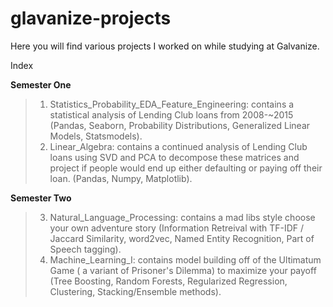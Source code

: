 # glavanize-projects
Here you will find various projects I worked on while studying at Galvanize.

Index

**Semester One**

> 1) Statistics_Probability_EDA_Feature_Engineering: contains a statistical analysis of Lending Club loans from 2008-~2015 (Pandas, Seaborn, Probability Distributions, Generalized Linear Models, Statsmodels). 
> 2) Linear_Algebra: contains a continued analysis of Lending Club loans using SVD and PCA to decompose these matrices and project if people would end up either defaulting or paying off their loan. (Pandas, Numpy, Matplotlib).

**Semester Two**

> 3) Natural_Language_Processing: contains a mad libs style choose your own adventure story (Information Retreival with TF-IDF / Jaccard Similarity, word2vec, Named Entity Recognition, Part of Speech tagging).
> 4) Machine_Learning_I: contains model building off of the Ultimatum Game ( a variant of Prisoner's Dilemma) to maximize your payoff (Tree Boosting, Random Forests, Regularized Regression, Clustering, Stacking/Ensemble methods).
